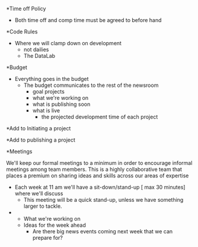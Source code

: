 \*Time off Policy

* Both time off and comp time must be agreed to before hand

\*Code Rules

* Where we will clamp down on development
  * not dailies
  * The DataLab

\*Budget

* Everything goes in the budget
  * The budget communicates to the rest of the newsroom 
    * goal projects
    * what we're working on
    * what is publishing soon
    * what is live 
      * the projected development time of each project

\*Add to Initiating a project

\*Add to publishing a  project



\*Meetings

We'll keep our formal meetings to a minimum in order to encourage informal meetings among team members. This is a highly collaborative team that places a premium on sharing ideas and skills across our areas of expertise

* Each week at 11 am we'll have a sit-down/stand-up \[ max 30 minutes\] where we'll discuss
  * This meeting will be a quick stand-up, unless we have something larger to tackle.
* * What we're working on
  * Ideas for the week ahead 
    * Are there big news events coming next week that we can prepare for?





